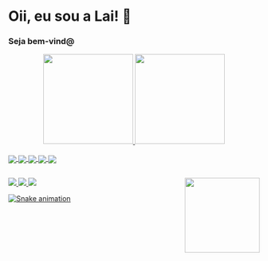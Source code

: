 # Oii, eu sou a Lai! 💮
### Seja bem-vind@

<div align="center">
  <a href="https://github.com/laihanne">
  <img height="180em" src="https://github-readme-stats.vercel.app/api?username=laihanne&show_icons=true&theme=dracula&include_all_commits=true&count_private=true"/>
  <img height="180em" src="https://github-readme-stats.vercel.app/api/top-langs/?username=laihanne&layout=compact&langs_count=7&theme=dracula"/>
</div>
 <div align="center style="display: inline_block"><br>
  <img align="center" src="https://img.shields.io/badge/HTML5-E34F26?style=for-the-badge&logo=html5&logoColor=white">
  <img align="center" src="https://img.shields.io/badge/CSS3-1572B6?style=for-the-badge&logo=css3&logoColor=white">
  <img align="center" src="https://img.shields.io/badge/JavaScript-F7DF1E?style=for-the-badge&logo=javascript&logoColor=black">
  <img align="center" src="https://img.shields.io/badge/Sass-CC6699?style=for-the-badge&logo=sass&logoColor=white">
  <img align="center" src="https://img.shields.io/badge/Bootstrap-563D7C?style=for-the-badge&logo=bootstrap&logoColor=white">
  </div>
                                                                                                                            
  ##                                                                                                                         
<img width="150" align="right" src="https://picrew.me/shareImg/org/202209/1710941_uGu8uVew.png">
  <img src="https://img.shields.io/badge/LinkedIn-0077B5?style=for-the-badge&logo=linkedin&logoColor=white">
  <img src="https://img.shields.io/badge/Instagram-E4405F?style=for-the-badge&logo=instagram&logoColor=white">
  <img src="https://img.shields.io/badge/Gmail-D14836?style=for-the-badge&logo=gmail&logoColor=white">

![Snake animation](https://github.com/Laihanne/Laihanne/blob/output/github-contribution-grid-snake.svg)
